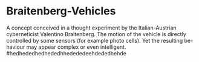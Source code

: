 # Braitenberg-Vehicles
A concept conceived in a thought experiment by the Italian-Austrian cyberneticist Valentino Braitenberg. The motion of the vehicle is directly controlled by some sensors (for example photo cells). Yet the resulting be- haviour may appear complex or even intelligent.
#hedhededhedhededhhedededeehdededhehde
